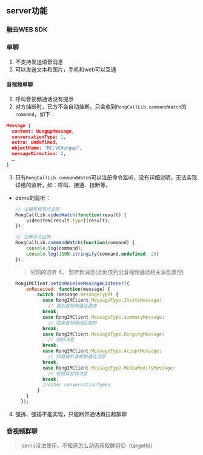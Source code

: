 ## server功能

### 融云WEB SDK

### 单聊
1. 不支持发送语音消息
2. 可以发送文本和图片，手机和web可以互通

#### 音视频单聊
1. 呼叫音视频通话没有提示
2. 对方挂断时，已方不会自动挂断，只会收到`RongCallLib.commandWatch`的`command`，如下：
  ```json
  Message {
    content: HungupMessage,
    conversationType: 1,
    extra: undefined,
    objectName: "RC:VCHangup",
    messageDirection: 2,
    …
  }
  ```
3. 只有`RongCallLib.commandWatch`可以注册命令监听，没有详细说明，无法实现详细的监听，如：呼叫、接通、挂断等。
  - demo的监听：
    ```javascript
    // 注册视频节点监听
    RongCallLib.videoWatch(function(result) {
        videoItem[result.type](result);
    });

    // 注册命令监听
    RongCallLib.commandWatch(function(command) {
        console.log(command);
        console.log(JSON.stringify(command,undefined, 2))
    });
    ```

    > 官网的监听
    4、 监听新消息(此处仅列出音视频通话相关消息类型)
    ```javascript
    RongIMClient.setOnReceiveMessageListener({
        onReceived: function(message) {
            switch (message.messageType) {
              case RongIMClient.MessageType.InviteMessage:
                // 收到音视频通话邀请
              break;
              case RongIMClient.MessageType.SummaryMessage:
                // 结束音频通话后收到
              break;
              case RongIMClient.MessageType.RingingMessage:
                // 响铃消息
              break;
              case RongIMClient.MessageType.AcceptMessage:
                // 同意接听音视频通话消息
              break;
              case RongIMClient.MessageType.MediaModifyMessage:
                // 视频转音频消息
              break;
              //other conversationTypes
            }
        }
      });
    ```
4. 强拆、强插不能实现，只能断开通话再拉起群聊

### 音视频群聊
> demo没法使用，不知道怎么动态获取群组ID（targetId）
